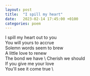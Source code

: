 ```yaml
---
layout: post
title:  "I spill my heart"
date:   2023-02-14 17:45:00 +0100
categories: poem
---
```


I spill my heart out to you \
You will yours to accrue \
Solemn words seem to brew \
A little love to renew \
The bond we have \ 
Cherish we should \
If you give me your love \
You'll see it come true \
